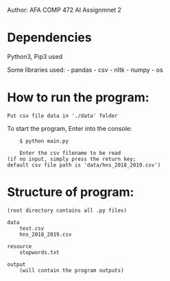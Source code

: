 Author: AFA
COMP 472 AI Assignmnet 2

Dependencies
=
Python3, Pip3 used

Some libraries used:
    - pandas
    - csv
    - nltk
    - numpy
    - os

How to run the program:
=
    Put csv file data in './data' folder 

To start the program, Enter into the console:

        $ python main.py

        Enter the csv filename to be read
	(if no input, simply press the return key; 
	default csv file path is 'data/hns_2018_2019.csv')


Structure of program: 
=
	(root directory contains all .py files)

	data
		test.csv 
		hns_2018_2019.csv 

	resource
		stopwords.txt

	output
		(will contain the program outputs)

